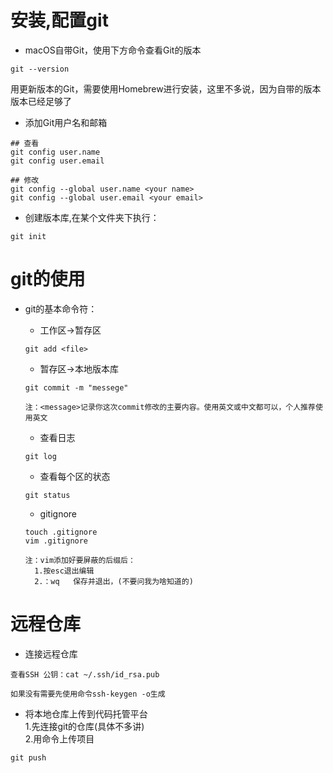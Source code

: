 # 安装,配置git
 - macOS自带Git，使用下方命令查看Git的版本
```
git --version
```
用更新版本的Git，需要使用Homebrew进行安装，这里不多说，因为自带的版本版本已经足够了

- 添加Git用户名和邮箱
```
## 查看
git config user.name
git config user.email

## 修改
git config --global user.name <your name>
git config --global user.email <your email>
```
 - 创建版本库,在某个文件夹下执行：
 ```
 git init
 ```

# git的使用
- git的基本命令符：

  - 工作区→暂存区
  ```
  git add <file> 
  ```
  - 暂存区→本地版本库
  ```
  git commit -m "messege"
  ```
  ```
  注：<message>记录你这次commit修改的主要内容。使用英文或中文都可以，个人推荐使用英文
  ```
  - 查看日志
  ```
  git log
  ```  
  - 查看每个区的状态
  ```
  git status
  ```
  - gitignore
  ```
  touch .gitignore
  vim .gitignore
  ```
  ```
  注：vim添加好要屏蔽的后缀后：
    1.按esc退出编辑
    2.：wq   保存并退出，(不要问我为啥知道的)
  ```

# 远程仓库
- 连接远程仓库
```
查看SSH 公钥：cat ~/.ssh/id_rsa.pub

如果没有需要先使用命令ssh-keygen -o生成
```
- 将本地仓库上传到代码托管平台\
1.先连接git的仓库(具体不多讲)\
2.用命令上传项目
```
git push
```
